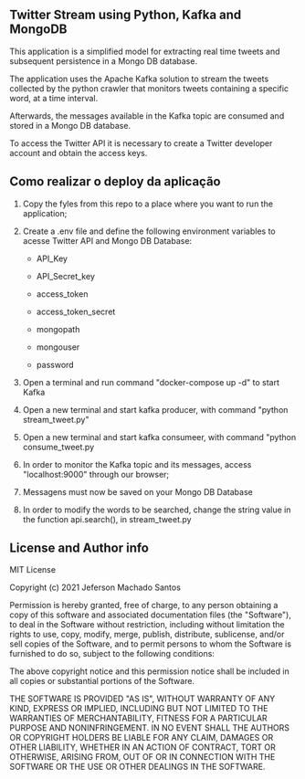 ## Twitter Stream using Python, Kafka and MongoDB
This application is a simplified model for extracting real time tweets and subsequent persistence in a Mongo DB database.

The application uses the Apache Kafka solution to stream the tweets collected by the python crawler that monitors tweets containing a specific word, at a time interval.

Afterwards, the messages available in the Kafka topic are consumed and stored in a Mongo DB database.

To access the Twitter API it is necessary to create a Twitter developer account and obtain the access keys.

## Como realizar o deploy da aplicação
1. Copy the fyles from this repo to a place where you want to run the application;
2. Create a .env file and define the following environment variables to acesse Twitter API and Mongo DB Database:
    * API_Key
    * API_Secret_key
    * access_token 
    * access_token_secret

    * mongopath 
    * mongouser 
    * password 

3. Open a terminal and run command "docker-compose up -d" to start Kafka
4. Open a new terminal and start kafka producer, with command "python stream_tweet.py"
5. Open a new terminal and start kafka consumeer, with command "python consume_tweet.py
6. In order to monitor the Kafka topic and its messages, access "localhost:9000" through our browser;
7. Messagens must now be saved on your Mongo DB Database
8. In order to modify the words to be searched, change the string value in the function api.search(), in stream_tweet.py

## License and Author info
MIT License

Copyright (c) 2021 Jeferson Machado Santos

Permission is hereby granted, free of charge, to any person obtaining a copy
of this software and associated documentation files (the "Software"), to deal
in the Software without restriction, including without limitation the rights
to use, copy, modify, merge, publish, distribute, sublicense, and/or sell
copies of the Software, and to permit persons to whom the Software is
furnished to do so, subject to the following conditions:

The above copyright notice and this permission notice shall be included in all
copies or substantial portions of the Software.

THE SOFTWARE IS PROVIDED "AS IS", WITHOUT WARRANTY OF ANY KIND, EXPRESS OR
IMPLIED, INCLUDING BUT NOT LIMITED TO THE WARRANTIES OF MERCHANTABILITY,
FITNESS FOR A PARTICULAR PURPOSE AND NONINFRINGEMENT. IN NO EVENT SHALL THE
AUTHORS OR COPYRIGHT HOLDERS BE LIABLE FOR ANY CLAIM, DAMAGES OR OTHER
LIABILITY, WHETHER IN AN ACTION OF CONTRACT, TORT OR OTHERWISE, ARISING FROM,
OUT OF OR IN CONNECTION WITH THE SOFTWARE OR THE USE OR OTHER DEALINGS IN THE
SOFTWARE.